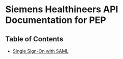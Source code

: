 # Siemens Healthineers API Documentation for PEP

## Table of Contents

* [Single Sign-On with SAML](saml-sso.md)
